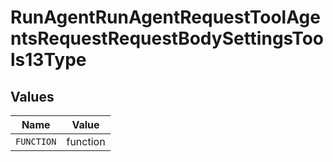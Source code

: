 # RunAgentRunAgentRequestToolAgentsRequestRequestBodySettingsTools13Type


## Values

| Name       | Value      |
| ---------- | ---------- |
| `FUNCTION` | function   |
